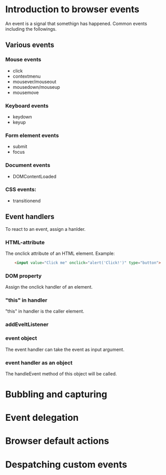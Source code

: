 # Introduction to browser events

An event is a signal that somethign has happened. Common events including the followings.

## Various events

### Mouse events
* click
* contextmenu
* mousever/mouseout
* mousedown/mouseup
* mousemove

### Keyboard events
* keydown
* keyup

### Form element events
* submit
* focus

### Document events
* DOMContentLoaded

### CSS events:
* transitionend

## Event handlers
To react to an event, assign a hanlder. 

### HTML-attribute
The onclick attribute of an HTML element. Example:
```html
    <input value="Click me" onclick="alert('Click!')" type="button">
```

### DOM property
Assign the onclick handler of an element. 

### "this" in handler
"this" in handler is the caller element.

### addEveltListener

### event object
The event handler can take the event as input argument.

### event handler as an object
The handleEvent method of this object will be called.


# Bubbling and capturing

# Event delegation

# Browser default actions

# Despatching custom events
